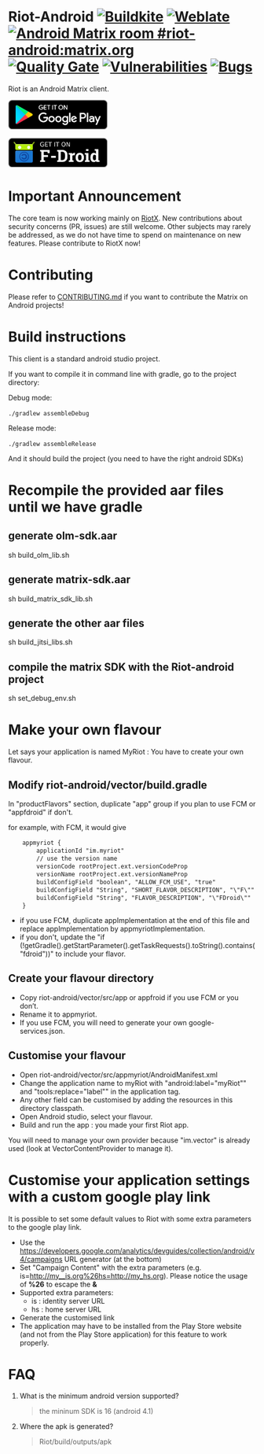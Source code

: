 Riot-Android [![Buildkite](https://badge.buildkite.com/5ae4f24dd485562a5b59a9f84d866e5eed3d100223423757f2.svg?branch=develop)](https://buildkite.com/matrix-dot-org/riot-android) [![Weblate](https://translate.riot.im/widgets/riot-android/-/svg-badge.svg)](https://translate.riot.im/engage/riot-android/?utm_source=widget) [![Android Matrix room #riot-android:matrix.org](https://img.shields.io/matrix/riot-android:matrix.org.svg?label=%23riot-android:matrix.org&logo=matrix&server_fqdn=matrix.org)](https://matrix.to/#/#riot-android:matrix.org) [![Quality Gate](https://sonarcloud.io/api/project_badges/measure?project=vector.android.riot&metric=alert_status)](https://sonarcloud.io/dashboard?id=vector.android.riot) [![Vulnerabilities](https://sonarcloud.io/api/project_badges/measure?project=vector.android.riot&metric=vulnerabilities)](https://sonarcloud.io/dashboard?id=vector.android.riot) [![Bugs](https://sonarcloud.io/api/project_badges/measure?project=vector.android.riot&metric=bugs)](https://sonarcloud.io/dashboard?id=vector.android.riot)
============

 Riot is an Android Matrix client.

 [<img src="resources/img/google-play-badge.png" alt="Get it on Google Play" height="60">](https://play.google.com/store/apps/details?id=im.vector.app)

 [<img src="resources/img/f-droid-badge.png" alt="Get it on F-Droid" height="60">](https://f-droid.org/app/im.vector.alpha)

Important Announcement
======================

The core team is now working mainly on [RiotX](https://github.com/vector-im/riotX-android). New contributions about security concerns (PR, issues) are still welcome. Other subjects may rarely be addressed, as we do not have time to spend on maintenance on new features. Please contribute to RiotX now!

Contributing
============

Please refer to [CONTRIBUTING.md](https://github.com/vector-im/riot-android/blob/develop/CONTRIBUTING.md) if you want to contribute the Matrix on Android projects!

Build instructions
==================

This client is a standard android studio project.

If you want to compile it in command line with gradle, go to the project directory:

Debug mode:

`./gradlew assembleDebug`

Release mode:

`./gradlew assembleRelease`

And it should build the project (you need to have the right android SDKs)

Recompile the provided aar files until we have gradle
======================================================

generate olm-sdk.aar
--------------------

sh build_olm_lib.sh

generate matrix-sdk.aar
----------------------

sh build_matrix_sdk_lib.sh

generate the other aar files
----------------------

sh build_jitsi_libs.sh

compile the matrix SDK with the Riot-android project
----------------------

sh set_debug_env.sh

Make your own flavour
=====================

Let says your application is named MyRiot : You have to create your own flavour.

Modify riot-android/vector/build.gradle
---------------------------------------

In "productFlavors" section, duplicate "app" group if you plan to use FCM or "appfdroid" if don't.

for example, with FCM, it would give

```
    appmyriot {
        applicationId "im.myriot"
        // use the version name
        versionCode rootProject.ext.versionCodeProp
        versionName rootProject.ext.versionNameProp
        buildConfigField "boolean", "ALLOW_FCM_USE", "true"
        buildConfigField "String", "SHORT_FLAVOR_DESCRIPTION", "\"F\""
        buildConfigField "String", "FLAVOR_DESCRIPTION", "\"FDroid\""
    }
```

- if you use FCM, duplicate appImplementation at the end of this file and replace appImplementation by appmyriotImplementation.
- if you don't, update the "if (!getGradle().getStartParameter().getTaskRequests().toString().contains("fdroid"))" to include your flavor.

Create your flavour directory
-----------------------------

- Copy riot-android/vector/src/app or appfroid if you use FCM or you don’t.
- Rename it to appmyriot.
- If you use FCM, you will need to generate your own google-services.json.

Customise your flavour
----------------------

- Open riot-android/vector/src/appmyriot/AndroidManifest.xml
- Change the application name to myRiot with "android:label="myRiot"" and "tools:replace="label"" in the application tag.
- Any other field can be customised by adding the resources in this directory classpath.
- Open Android studio, select your flavour.
- Build and run the app : you made your first Riot app.

You will need to manage your own provider because "im.vector" is already used (look at VectorContentProvider to manage it).

Customise your application settings with a custom google play link
===================================================================

It is possible to set some default values to Riot with some extra parameters to the google play link.

- Use the https://developers.google.com/analytics/devguides/collection/android/v4/campaigns URL generator (at the bottom)
- Set "Campaign Content" with the extra parameters (e.g. is=http://my__is.org%26hs=http://my_hs.org). Please notice the usage of **%26** to escape the **&**
- Supported extra parameters:
   - is : identity server URL
   - hs : home server URL
- Generate the customised link
- The application may have to be installed from the Play Store website (and not from the Play Store application) for this feature to work properly.

FAQ
===

1. What is the minimum android version supported?

    > the mininum SDK is 16 (android 4.1)

2. Where the apk is generated?

	> Riot/build/outputs/apk

